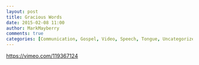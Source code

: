 ```yaml
---
layout: post
title: Gracious Words
date: 2015-02-08 11:00
author: MarkMayberry
comments: true
categories: [Communication, Gospel, Video, Speech, Tongue, Uncategorized]
---
```

https://vimeo.com/119367124
